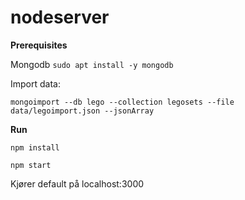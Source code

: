 # nodeserver

**Prerequisites**

Mongodb `sudo apt install -y mongodb`

Import data:

`mongoimport --db lego --collection legosets --file data/legoimport.json --jsonArray `

**Run**

`npm install`

`npm start`

Kjører default på localhost:3000

